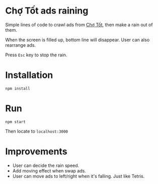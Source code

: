 # Chợ Tốt ads raining
Simple lines of code to crawl ads from [Chợ Tốt](http://chotot.vn), then make a rain out of them.

When the screen is filled up, bottom line will disappear. User can also rearrange ads.

Press `Esc` key to stop the rain.

# Installation
```
npm install
```

# Run
```
npm start
```

Then locate to `localhost:3000`

# Improvements
- User can decide the rain speed.
- Add moving effect when swap ads.
- User can move ads to left/right when it's falling. Just like Tetris.